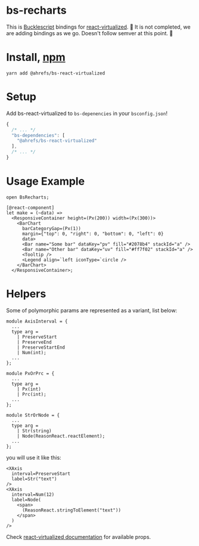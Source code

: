 # bs-recharts

This is [Bucklescript](https://bucklescript.github.io/) bindings for [react-virtualized](https://github.com/bvaughn/react-virtualized).
🚧 It is not completed, we are adding bindings as we go. Doesn't follow semver at this point. 🚧

# Install, [npm](https://www.npmjs.com/package/@ahrefs/bs-react-virtualized)

```
yarn add @ahrefs/bs-react-virtualized
```

# Setup

Add bs-react-virtualized to `bs-depenencies` in your `bsconfig.json`!

```js
{
  /* ... */
  "bs-dependencies": [
    "@ahrefs/bs-react-virtualized"
  ],
  /* ... */
}
```

# Usage Example

```re
open BsRecharts;

[@react-component]
let make = (~data) =>
  <ResponsiveContainer height=(Px(200)) width=(Px(300))>
    <BarChart
      barCategoryGap=(Px(1))
      margin={"top": 0, "right": 0, "bottom": 0, "left": 0}
      data>
      <Bar name="Some bar" dataKey="pv" fill="#2078b4" stackId="a" />
      <Bar name="Other bar" dataKey="uv" fill="#ff7f02" stackId="a" />
      <Tooltip />
      <Legend align=`left iconType=`circle />
    </BarChart>
  </ResponsiveContainer>;
```

# Helpers

Some of polymorphic params are represented as a variant, list below:

```
module AxisInterval = {
  ...
  type arg =
    | PreserveStart
    | PreserveEnd
    | PreserveStartEnd
    | Num(int);
  ...
};

module PxOrPrc = {
  ...
  type arg =
    | Px(int)
    | Prc(int);
  ...
};

module StrOrNode = {
  ...
  type arg =
    | Str(string)
    | Node(ReasonReact.reactElement);
  ...
};
```

you will use it like this:

```
<XAxis
  interval=PreserveStart
  label=Str("text")
/>
<XAxis
  interval=Num(12)
  label=Node(
    <span>
      (ReasonReact.stringToElement("text"))
    </span>
  )
/>
```

Check [react-virtualized documentation](https://github.com/bvaughn/react-virtualized/tree/master/docs#documentation) for available props.
